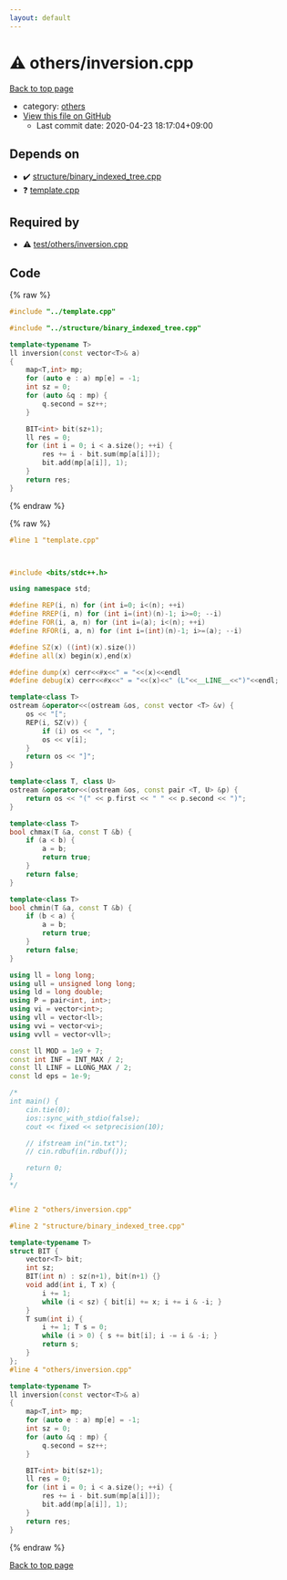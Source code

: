 ```yaml
---
layout: default
---
```


<!-- mathjax config similar to math.stackexchange -->
<script type="text/javascript" async
  src="https://cdnjs.cloudflare.com/ajax/libs/mathjax/2.7.5/MathJax.js?config=TeX-MML-AM_CHTML">
</script>
<script type="text/x-mathjax-config">
  MathJax.Hub.Config({
    TeX: { equationNumbers: { autoNumber: "AMS" }},
    tex2jax: {
      inlineMath: [ ['$','$'] ],
      processEscapes: true
    },
    "HTML-CSS": { matchFontHeight: false },
    displayAlign: "left",
    displayIndent: "2em"
  });
</script>

<script type="text/javascript" src="https://cdnjs.cloudflare.com/ajax/libs/jquery/3.4.1/jquery.min.js"></script>
<script src="https://cdn.jsdelivr.net/npm/jquery-balloon-js@1.1.2/jquery.balloon.min.js" integrity="sha256-ZEYs9VrgAeNuPvs15E39OsyOJaIkXEEt10fzxJ20+2I=" crossorigin="anonymous"></script>
<script type="text/javascript" src="../../assets/js/copy-button.js"></script>
<link rel="stylesheet" href="../../assets/css/copy-button.css" />


# :warning: others/inversion.cpp

<a href="../../index.html">Back to top page</a>

* category: <a href="../../index.html#5e2bab0ecb94c4ea40777733195abe1b">others</a>
* <a href="{{ site.github.repository_url }}/blob/master/others/inversion.cpp">View this file on GitHub</a>
    - Last commit date: 2020-04-23 18:17:04+09:00




## Depends on

* :heavy_check_mark: <a href="../structure/binary_indexed_tree.cpp.html">structure/binary_indexed_tree.cpp</a>
* :question: <a href="../template.cpp.html">template.cpp</a>


## Required by

* :warning: <a href="../test/others/inversion.cpp.html">test/others/inversion.cpp</a>


## Code

<a id="unbundled"></a>
{% raw %}
```cpp
#include "../template.cpp"

#include "../structure/binary_indexed_tree.cpp"

template<typename T>
ll inversion(const vector<T>& a)
{
    map<T,int> mp;
    for (auto e : a) mp[e] = -1;
    int sz = 0;
    for (auto &q : mp) {
        q.second = sz++;
    }

    BIT<int> bit(sz+1);
    ll res = 0;
    for (int i = 0; i < a.size(); ++i) {
        res += i - bit.sum(mp[a[i]]);
        bit.add(mp[a[i]], 1);
    }
    return res;
}

```
{% endraw %}

<a id="bundled"></a>
{% raw %}
```cpp
#line 1 "template.cpp"



#include <bits/stdc++.h>

using namespace std;

#define REP(i, n) for (int i=0; i<(n); ++i)
#define RREP(i, n) for (int i=(int)(n)-1; i>=0; --i)
#define FOR(i, a, n) for (int i=(a); i<(n); ++i)
#define RFOR(i, a, n) for (int i=(int)(n)-1; i>=(a); --i)

#define SZ(x) ((int)(x).size())
#define all(x) begin(x),end(x)

#define dump(x) cerr<<#x<<" = "<<(x)<<endl
#define debug(x) cerr<<#x<<" = "<<(x)<<" (L"<<__LINE__<<")"<<endl;

template<class T>
ostream &operator<<(ostream &os, const vector <T> &v) {
    os << "[";
    REP(i, SZ(v)) {
        if (i) os << ", ";
        os << v[i];
    }
    return os << "]";
}

template<class T, class U>
ostream &operator<<(ostream &os, const pair <T, U> &p) {
    return os << "(" << p.first << " " << p.second << ")";
}

template<class T>
bool chmax(T &a, const T &b) {
    if (a < b) {
        a = b;
        return true;
    }
    return false;
}

template<class T>
bool chmin(T &a, const T &b) {
    if (b < a) {
        a = b;
        return true;
    }
    return false;
}

using ll = long long;
using ull = unsigned long long;
using ld = long double;
using P = pair<int, int>;
using vi = vector<int>;
using vll = vector<ll>;
using vvi = vector<vi>;
using vvll = vector<vll>;

const ll MOD = 1e9 + 7;
const int INF = INT_MAX / 2;
const ll LINF = LLONG_MAX / 2;
const ld eps = 1e-9;

/*
int main() {
    cin.tie(0);
    ios::sync_with_stdio(false);
    cout << fixed << setprecision(10);

    // ifstream in("in.txt");
    // cin.rdbuf(in.rdbuf());

    return 0;
}
*/


#line 2 "others/inversion.cpp"

#line 2 "structure/binary_indexed_tree.cpp"

template<typename T>
struct BIT {
    vector<T> bit;
    int sz;
    BIT(int n) : sz(n+1), bit(n+1) {}
    void add(int i, T x) {
        i += 1;
        while (i < sz) { bit[i] += x; i += i & -i; }
    }
    T sum(int i) {
        i += 1; T s = 0;
        while (i > 0) { s += bit[i]; i -= i & -i; }
        return s;
    }
};
#line 4 "others/inversion.cpp"

template<typename T>
ll inversion(const vector<T>& a)
{
    map<T,int> mp;
    for (auto e : a) mp[e] = -1;
    int sz = 0;
    for (auto &q : mp) {
        q.second = sz++;
    }

    BIT<int> bit(sz+1);
    ll res = 0;
    for (int i = 0; i < a.size(); ++i) {
        res += i - bit.sum(mp[a[i]]);
        bit.add(mp[a[i]], 1);
    }
    return res;
}

```
{% endraw %}

<a href="../../index.html">Back to top page</a>

